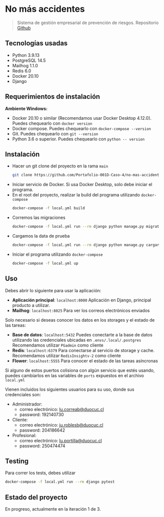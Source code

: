 # No más accidentes
> Sistema de gestión empresarial de prevención de riesgos.
> Repositorio [Github](https://github.com/Portafolio-001D-Caso-4/no-mas-accidentes)

## Tecnologías usadas
- Python 3.9.13
- PostgreSQL 14.5
- Mailhog 1.1.0
- Redis 6.0
- Docker 20.10
- Django

## Requerimientos de instalación
**Ambiente Windows:**
- Docker 20.10 o similar (Recomendamos usar Docker Desktop 4.12.0). Puedes chequearlo con `docker version`
- Docker compose. Puedes chequearlo con `docker-compose --version`
- Git. Puedes chequearlo con `git --version`
- Python 3.6 o superior. Puedes chequearlo con `python -- version`



## Instalación
- Hacer un git clone del proyecto en la rama `main`
	```bash
	git clone https://github.com/Portafolio-001D-Caso-4/no-mas-accidentes.git
	```
- Iniciar servicio de Docker. Si usa Docker Desktop, solo debe iniciar el programa.
- En el root del proyecto, realizar la build del programa utilizando `docker-compose`
	```bash
	docker-compose -f local.yml build
	```
- Corremos las migraciones
	```bash
	docker-compose -f local.yml run --rm django python manage.py migrate
	```
- Cargamos la data de prueba
	```bash
	docker-compose -f local.yml run --rm django python manage.py cargar_data_prueba
	```
- Iniciar el programa utilizando `docker-compose`
	```bash
	docker-compose -f local.yml up
	```

## Uso

Debes abrir lo siguiente para usar la aplicación:
- **Aplicación principal**: `localhost:8000`
	Aplicación en Django, principal producto a utilizar.
- **Mailhog**: `localhost:8025`
	 Para ver los correos electrónicos enviados

Solo necesario si deseas conocer los datos en los storages y el estado de las tareas:
- **Base de datos**: `localhost:5432`
	Puedes conectarte a la base de datos utilizando las credenciales ubicadas en `.envs/.local/.postgres` Recomendamos utilizar `PGadmin` como cliente
- **Redis**: `localhost:6379`
	Para conectarse al servicio de storage y cache. Recomendamos utilizar `RedisInsightv-2` como cliente
- **Flower**: `localhost:5555`
	Para conocer el estado de las tareas asíncronas

Si alguno de estos puertos colisiona con algún servicio que estés usando, puedes cambiarlos en las variables de `ports` expuestos en el archivo `local.yml`

Vienen incluidos los siguientes usuarios para su uso, donde sus credenciales son:
- Administrador:
  - correo electrónico: lu.correab@duocuc.cl
  - password: 192140730
- Cliente:
  - correo electrónico: ju.roblesb@duocuc.cl
  - password: 204186642
- Profesional:
  - correo electrónico: lu.portilla@duocuc.cl
  - password: 250474474

## Testing
Para correr los tests, debes utilizar
```bash
docker-compose -f local.yml run --rm django pytest
```
## Estado del proyecto
En progreso, actualmente en la iteración 1 de 3.
